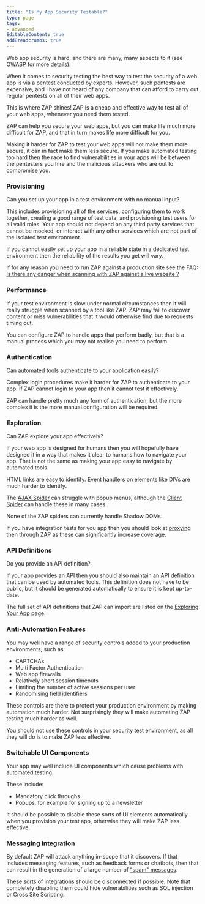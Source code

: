 ```yaml
---
title: "Is My App Security Testable?"
type: page
tags: 
- advanced
EditableContent: true
addBreadcrumbs: true
---
```

Web app security is hard, and there are many, many aspects to it (see [OWASP](https://www.owasp.org) for more details).

When it comes to security testing the best way to test the security of a web app is via a pentest conducted by experts.
However, such pentests are expensive, and I have not heard of any company that can afford to carry out
regular pentests on all of their web apps.

This is where ZAP shines! ZAP is a cheap and effective way to test all of your web apps, whenever you need them tested.

ZAP can help you secure your web apps, but you can make life much more difficult for ZAP, and that in turn makes life more difficult for you.

Making it harder for ZAP to test your web apps will not make them more secure, it can in fact make them less secure.
If you make automated testing too hard then the race to find vulnerabilities in your apps will be between
the pentesters you hire and the malicious attackers who are out to compromise you.

### Provisioning

Can you set up your app in a test environment with no manual input?

This includes provisioning all of the services, configuring them to work together, creating a good range of test data, and provisioning test users for all valid roles.
Your app should not depend on any third party services that cannot be mocked, or interact with any other services which are not part of the isolated test environment.

If you cannot easily set up your app in a reliable state in a dedicated test environment then the reliability of the results you get will vary.

If for any reason you need to run ZAP against a production site see the FAQ: 
[Is there any danger when scanning with ZAP against a live website ?](/faq/is-there-any-danger-when-scanning-with-zap-against-a-live-website-e-g-create-delete-update-corrupt-data/)

### Performance

If your test environment is slow under normal circumstances then it will really struggle when scanned by a tool like ZAP.
ZAP may fail to discover content or miss vulnerabilities that it would otherwise find due to requests timing out.

You can configure ZAP to handle apps that perform badly, but that is a manual process which you may not realise you need to perform.

### Authentication
Can automated tools authenticate to your application easily?

Complex login procedures make it harder for ZAP to authenticate to your app. If ZAP cannot login to your app then it cannot test it effectively.

ZAP can handle pretty much any form of authentication, but the more complex it is the more manual configuration will be required.

### Exploration
Can ZAP explore your app effectively?

If your web app is designed for humans then you will hopefully have designed it in a way that makes it clear to humans how to navigate your app.
That is not the same as making your app easy to navigate by automated tools.

HTML links are easy to identify. Event handlers on elements like DIVs are much harder to identify.

The [AJAX Spider](/docs/desktop/addons/ajax-spider/) can struggle with popup menus, although the 
[Client Spider](/docs/desktop/addons/client-side-integration/spider/) can handle these in many cases.

None of the ZAP spiders can currently handle Shadow DOMs.

If you have integration tests for you app then you should look at [proxying](/docs/getting-further/automation/exploring-your-app/#proxying-integration-tests)
then through ZAP as these can significantly increase coverage.

### API Definitions
Do you provide an API definition?

If your app provides an API then you should also maintain an API definition that can be used by automated tools. 
This definition does not have to be public, but it should be generated automatically to ensure it is kept up-to-date.

The full set of API definitions that ZAP can import are listed on the 
[Exploring Your App](/docs/getting-further/automation/exploring-your-app/#importing-api-definitions) page.

### Anti-Automation Features
You may well have a range of security controls added to your production environments, such as:
* CAPTCHAs
* Multi Factor Authentication
* Web app firewalls
* Relatively short session timeouts
* Limiting the number of active sessions per user
* Randomising field identifiers

These controls are there to protect your production environment by making automation much harder.
Not surprisingly they will make automating ZAP testing much harder as well.

You should not use these controls in your security test environment, as all they will do is to make ZAP less effective.

### Switchable UI Components
Your app may well include UI components which cause problems with automated testing.

These include:
* Mandatory click throughs
* Popups, for example for signing up to a newsletter

It should be possible to disable these sorts of UI elements automatically when you provision your test app,
otherwise they will make ZAP less effective.

### Messaging Integration
By default ZAP will attack anything in-scope that it discovers. 
If that includes messaging features, such as feedback forms or chatbots, then that can result in the generation of a large number of 
["spam" messages](/faq/how-can-i-prevent-zap-from-sending-me-1000s-of-emails-via-a-contact-us-form/).

These sorts of integrations should be disconnected if possible. 
Note that completely disabling them could hide vulnerabilities such as SQL injection or Cross Site Scripting.
